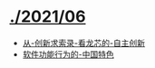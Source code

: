 # [./2021/06](./2021/06)

* [从-创新求索录-看龙芯的-自主创新](./从-创新求索录-看龙芯的-自主创新.md)
* [软件功能行为的-中国特色](./软件功能行为的-中国特色.md)

